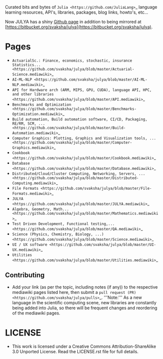 Curated bits and bytes of `Julia <https://github.com/JuliaLang>`_ language learning resources, API's, libraries, packages, blog links, howto's, etc...

Now JULYA has a shiny [Github page](http://svaksha.github.io/julya) in addition to being mirrored at [https://bitbucket.org/svaksha/julya](https://bitbucket.org/svaksha/julya).

Pages
======
* `ActuarialSc.: Finance, economics, stochastic, insurance Statistics... <https://github.com/svaksha/julya/blob/master/Actuarial-Science.mediawiki>`_
* `AI-ML-NLP <https://github.com/svaksha/julya/blob/master/AI-ML-NLP.mediawiki>`_
* `API for Hardware arch (ARM, MIPS, GPU, CUDA), language API, HPC, and other libraries <https://github.com/svaksha/julya/blob/master/API.mediawiki>`_
* `Benchmarks and Optimization <https://github.com/svaksha/julya/blob/master/Benchmarks-Optimization.mediawiki>`_
* `Build automation, Build automation software, CI/CD, Packaging, RE/RM, SCM, ... <https://github.com/svaksha/julya/blob/master/Build-Automation.mediawiki>`_
* `Computer Graphics: Plotting, Graphics and Visualization tools, ... <https://github.com/svaksha/julya/blob/master/Computer-Graphics.mediawiki>`_
* `Cookbook <https://github.com/svaksha/julya/blob/master/Cookbook.mediawiki>`_
* `Database <https://github.com/svaksha/julya/blob/master/Database.mediawiki>`_
* `Distributed/Cloud/Cluster Computing, Networking, Servers, ... <https://github.com/svaksha/julya/blob/master/Distributed-Computing.mediawiki>`_
* `File Formats <https://github.com/svaksha/julya/blob/master/File-Formats.mediawiki>`_
* `JULYA <https://github.com/svaksha/julya/blob/master/JULYA.mediawiki>`_
* `Algebra, Geometry, Math... <https://github.com/svaksha/julya/blob/master/Mathematics.mediawiki>`_
* `Test Driven Development, Functional testing,... <https://github.com/svaksha/julya/blob/master/QA.mediawiki>`_
* `Science (Physics, Chemistry, Biology, ...) <https://github.com/svaksha/julya/blob/master/Science.mediawiki>`_
* `UI / UX software <https://github.com/svaksha/julya/blob/master/UI-UX.mediawiki>`_
* `Utilities <https://github.com/svaksha/julya/blob/master/Utilities.mediawiki>`_


Contributing
-------------
* Add your link (as per the topic, including notes (if any)) to the respective mediawiki pages listed here, then submit a `pull request (PR) <https://github.com/svaksha/julya/pulls>`_.
'''Note:''' As a new language in the scientific computing scene, new libraries are constantly being added into Julia, so there will be frequent changes and reordering of the mediawiki pages.


LICENSE 
=======
* This work is licensed under a Creative Commons Attribution-ShareAlike 3.0 Unported License. Read the LICENSE.rst file for full details.


